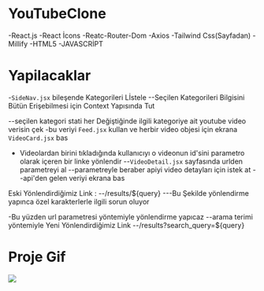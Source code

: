 # YouTubeClone

-React.js
-React İcons
-Reatc-Router-Dom
-Axios
-Tailwind Css(Sayfadan)
-Millify
-HTML5
-JAVASCRİPT


# Yapilacaklar

-`SideNav.jsx` bileşende Kategorileri Lİstele 
--Seçilen Kategorileri Bilgisini Bütün Erişebilmesi için Context Yapısında Tut

--seçilen kategori stati her Değiştiğinde ilgili kategoriye ait youtube video verisin çek
-bu veriyi `Feed.jsx` kullan ve herbir video objesi için ekrana `VideoCard.jsx` bas

- Videolardan birini tıkladığında kullanıcıyı o videonun id'sini parametro olarak
içeren bir linke yönlendir
--`VideoDetail.jsx` sayfasında urlden parametreyi al
--parametreyle beraber apiyi video detayları için istek at 
--api'den gelen veriyi ekrana bas

Eski Yönlendirdiğimiz Link :
--/results/${query}
---Bu Şekilde yönlendirme yapınca özel karakterlerle ilgili sorun oluyor

-Bu yüzden url parametresi yöntemiyle yönlendirme yapıcaz
--arama terimi yöntemiyle
Yeni Yönlendirdiğimiz Link 
--/results?search_query=${query}

<h1>Proje Gif</h1>


<img src="/youtube/src/assets/youtube.gif" />
